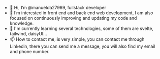 - 👋 Hi, I’m @manuelda27999, fullstack developer
- 👀 I’m interested in front end and back end web development, I am also focused on continuously improving and updating my code and knowledge.
- 🌱 I'm currently learning several technologies, some of them are svelte, tailwind, daisyUI...
- 📫 How to contact me, is very simple, you can contact me through Linkedin, there you can send me a message, you will also find my email and phone number. 

<!---
manuelda27999/manuelda27999 is a ✨ special ✨ repository because its `README.md` (this file) appears on your GitHub profile.
You can click the Preview link to take a look at your changes.
--->
